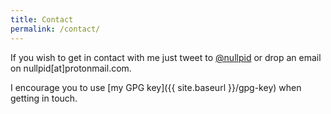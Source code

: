 ```yaml
---
title: Contact
permalink: /contact/
---
```


<p class="lead">If you wish to get in contact with me just tweet to <a href="https://twitter.com/nullpid">@nullpid</a> or drop an email on nullpid[at]protonmail.com.</p>

I encourage you to use [my GPG key]({{ site.baseurl }}/gpg-key) when getting in touch.
